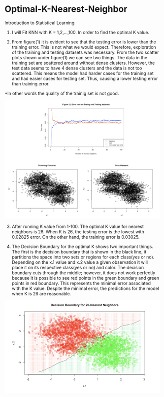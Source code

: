 # Optimal-K-Nearest-Neighbor


Introduction to Statistical Learning

1) I will Fit KNN with K = 1,2,...,100. In order to find the optimal K value. 

2) From figure(1) it is evident to see that the testing error is lower than the training error. This is not what we would expect. Therefore, exploration of the training and testing datasets was necessary. From the two scatter plots shown under figure(1) we can see two things. The data in the training set are scattered around without dense clusters. However, the test data seems to have 4 dense clusters and the data is not too scattered. This means the model had harder cases for the training set and had easier cases for testing set. Thus, causing a lower testing error than training error. 

*In other words the quality of the trainig set is not good.

![TrainTestError](https://github.com/JaimeGoB/Optimal-K-Nearest-Neighbor/blob/master/other/testin-vs-error-rate.png)


3) After running K value from 1-100. The optimal K value for nearest neighbors is 26. When K is 26, the testing error is the lowest with 0.02825 error. On the other hand, the training error is 0.03025.

4) The Decision Boundary for the optimal K shows two important things. The first is the decision boundary that is shown in the black line, it partitions the space into two sets or regions for each class(yes or no). Depending on the x.1 value and x.2 value a given observation it will place it on its respective class(yes or no) and color. The decision boundary cuts through the middle; however, it does not work perfectly because it is possible to see red points in the green boundary and green points in red boundary. This represents the minimal error associated with the K value. Despite the minimal error, the predictions for the model when K is 26 are reasonable.

![DecisionBoundary1](https://github.com/JaimeGoB/Optimal-K-Nearest-Neighbor/blob/master/other/Decision-Boundary-Optimal-K.png)

